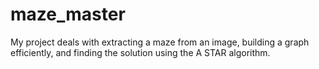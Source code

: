 # maze_master
My project deals with extracting a maze from an image, building a graph efficiently, and finding the solution using the A STAR algorithm.

